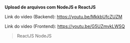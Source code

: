 **Upload de arquivos com NodeJS e ReactJS**

Link do video (Backend): https://youtu.be/MkkbUfcZUZM

Link do video (Frontend): https://youtu.be/G5UZmvkLWSQ

> ReactJS
> NodeJS
